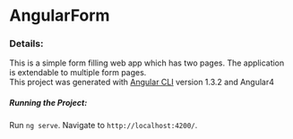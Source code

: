 # AngularForm

### Details: 
This is a simple form filling web app which has two pages. The application is extendable to multiple form pages.    
This project was generated with [Angular CLI](https://github.com/angular/angular-cli) version 1.3.2 and Angular4
    
##### Running the Project:
        
Run `ng serve`. Navigate to `http://localhost:4200/`.